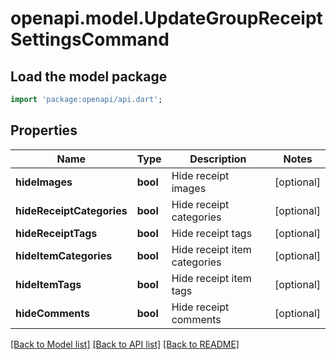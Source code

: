 # openapi.model.UpdateGroupReceiptSettingsCommand

## Load the model package
```dart
import 'package:openapi/api.dart';
```

## Properties
Name | Type | Description | Notes
------------ | ------------- | ------------- | -------------
**hideImages** | **bool** | Hide receipt images | [optional] 
**hideReceiptCategories** | **bool** | Hide receipt categories | [optional] 
**hideReceiptTags** | **bool** | Hide receipt tags | [optional] 
**hideItemCategories** | **bool** | Hide receipt item categories | [optional] 
**hideItemTags** | **bool** | Hide receipt item tags | [optional] 
**hideComments** | **bool** | Hide receipt comments | [optional] 

[[Back to Model list]](../README.md#documentation-for-models) [[Back to API list]](../README.md#documentation-for-api-endpoints) [[Back to README]](../README.md)


